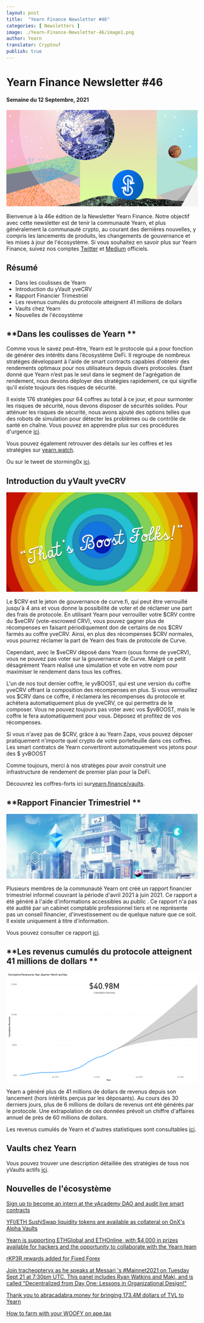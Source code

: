 ```yaml
---
layout: post
title:  "Yearn Finance Newsletter #46"
categories: [ Newsletters ]
image: ./Yearn-Finance-Newsletter-46/image1.png
author: Yearn
translator: Cryptouf
publish: true
---
```


# Yearn Finance Newsletter #46
#### Semaine du 12 Septembre, 2021 


![](image1.png)

Bienvenue à la 46e édition de la Newsletter Yearn Finance. Notre objectif avec cette newsletter est de tenir la communauté Yearn, et plus généralement la communauté crypto, au courant des dernières nouvelles, y compris les lancements de produits, les changements de gouvernance et les mises à jour de l'écosystème. Si vous souhaitez en savoir plus sur Yearn Finance, suivez nos comptes [Twitter](https://twitter.com/iearnfinance) et [Medium](https://medium.com/iearn) officiels.


## **Résumé**

- Dans les coulisses de Yearn 
- Introduction du yVault yveCRV
- Rapport Financier Trimestriel 
- Les revenus cumulés du protocole atteignent 41 millions de dollars  
- Vaults chez Yearn
- Nouvelles de l'écosystème


## **Dans les coulisses de Yearn **


Comme vous le savez peut-être, Yearn est le protocole qui a pour fonction de générer des intérêts dans l’écosystème  DeFi. Il regroupe de nombreux stratèges développant  à l'aide de smart contracts capables d'obtenir des rendements optimaux pour nos utilisateurs depuis divers protocoles. Étant donné que Yearn n’est pas le seul dans le segment de  l'agrégation de rendement, nous devons déployer des stratégies rapidement, ce qui signifie qu'il existe toujours des risques de sécurité.

Il existe 176 stratégies pour 64 coffres au total à ce jour, et pour surmonter les risques de sécurité, nous devons disposer de sécurités solides. Pour atténuer les risques de sécurité, nous avons ajouté des options telles que des robots de simulation pour détecter les problèmes ou de contrôle de santé en chaîne. Vous pouvez en apprendre plus sur ces procédures d'urgence [ici](https://github.com/yearn/yearn-devdocs/blob/master/docs/developers/v2/EMERGENCY.md).



Vous pouvez également retrouver des détails sur les coffres et les stratégies sur [yearn.watch](https://yearn.watch/).

Ou sur le tweet de storming0x [ici](https://twitter.com/storming0x/status/1436851219864059906).



## **Introduction du yVault yveCRV**

![](image2.png)

Le $CRV est le jeton de gouvernance de curve.fi, qui peut être verrouillé jusqu'à 4 ans et vous donne la possibilité de voter et de réclamer une part des frais de protocole. En utilisant Yearn pour verrouiller votre $CRV contre du $veCRV (vote-escrowed CRV), vous pouvez gagner plus de récompenses en faisant périodiquement don de certains de nos $CRV  farmés au coffre yveCRV. Ainsi, en plus des récompenses $CRV normales, vous pourrez réclamer la part de Yearn des frais de protocole de Curve.

Cependant, avec le $veCRV déposé dans Yearn (sous forme de yveCRV), vous ne pouvez pas voter sur la gouvernance de Curve. Malgré ce petit désagrément Yearn réalisé une simulation et vote en votre nom pour maximiser le rendement dans tous les coffres.

L'un de nos tout dernier coffre, le yvBOOST, qui est une version du coffre yveCRV offrant la composition des récompenses en plus. Si vous verrouillez vos $CRV dans ce coffre, il réclamera les récompenses du protocole et achètera automatiquement plus de yveCRV, ce qui permettra de le composer. Vous ne pouvez toujours pas voter avec vos $yvBOOST, mais le coffre le fera automatiquement pour vous. Déposez et profitez de vos récompenses.

Si vous n'avez pas de $CRV, grâce à au Yearn Zaps, vous pouvez déposer pratiquement n'importe quel crypto de votre portefeuille dans ces coffres. Les smart contratcs de Yearn convertiront automatiquement vos jetons pour des $ yvBOOST

Comme toujours, merci à nos stratèges pour avoir construit une infrastructure de rendement de premier plan pour la DeFi.

Découvrez les coffres-forts ici sur[yearn.finance/vaults](https://yearn.finance/vaults).



## **Rapport Financier Trimestriel **

![](image3.png)

Plusieurs membres de la communauté Yearn ont créé un rapport financier trimestriel informel couvrant la période d'avril 2021 à juin 2021. Ce rapport a été généré à l'aide d'informations accessibles au public . Ce rapport n'a pas été audité par un cabinet comptable professionnel tiers et ne représente pas un conseil financier, d'investissement ou de quelque nature que ce soit. Il existe uniquement à titre d'information.

Vous pouvez consulter ce rapport [ici](https://github.com/yearn/yearn-pm/blob/master/financials/reports/2021Q2-yearn-quarterly-report.pdf).



## **Les revenus cumulés du protocole atteignent 41 millions de dollars **

![](image4.png)

Yearn a généré plus de 41 millions de dollars de revenus depuis son lancement (hors intérêts perçus par les déposants). Au cours des 30 derniers jours, plus de 6 millions de dollars de revenus ont été générés par le protocole. Une extrapolation de ces données prévoit un chiffre d'affaires annuel de près de 60 millions de dollars.

Les revenus cumulés de Yearn et d'autres statistiques sont consultables [ici](https://www.yfistats.com/).

## **Vaults chez Yearn**

Vous pouvez trouver une description détaillée des stratégies de tous nos yVaults actifs [ici](https://medium.com/yearn-state-of-the-vaults/the-vaults-at-yearn-9237905ffed3).

## **Nouvelles de l'écosystème**

[Sign up to become an intern at the yAcademy DAO and audit live smart contracts](https://twitter.com/yAcademyDAO/status/1435866622556659717)

[YFI/ETH SushiSwap liquidity tokens are available as collateral on OnX's Alpha Vaults](https://twitter.com/OnXFinance/status/1435229990681972741)

[Yearn is supporting ETHGlobal and ETHOnline, with $4,000 in prizes available for hackers and the opportunity to collaborate with the Yearn team](https://twitter.com/iearnfinance/status/1436302183545196546)

[rKP3R rewards added for Fixed Forex](https://twitter.com/thekeep3r/status/1437402914474037256)

[Join tracheopteryx as he speaks at Messari 's #Mainnet2021 on Tuesday Sept 21 at 7:30pm UTC. This panel includes Ryan Watkins and Maki, and is called "Decentralized from Day One: Lessons in Organizational Design!"](https://twitter.com/tracheopteryx/status/1436257062971977729)

[Thank you to abracadabra.money for bringing 173.4M dollars of TVL to Yearn](https://twitter.com/danielesesta/status/1437372628054982663?s=20)

[How to farm with your WOOFY on ape.tax](https://twitter.com/ape_tax/status/1436908119817211913?s=20)
